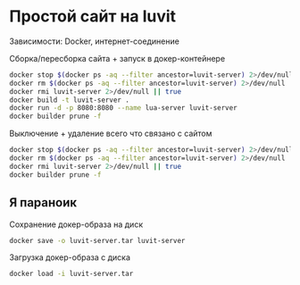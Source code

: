 # Простой сайт на luvit

Зависимости: Docker, интернет-соединение

Сборка/пересборка сайта + запуск в докер-контейнере

```bash
docker stop $(docker ps -aq --filter ancestor=luvit-server) 2>/dev/null
docker rm $(docker ps -aq --filter ancestor=luvit-server) 2>/dev/null
docker rmi luvit-server 2>/dev/null || true
docker build -t luvit-server .
docker run -d -p 8080:8080 --name lua-server luvit-server
docker builder prune -f
```

Выключение + удаление всего что связано с сайтом

```bash
docker stop $(docker ps -aq --filter ancestor=luvit-server) 2>/dev/null
docker rm $(docker ps -aq --filter ancestor=luvit-server) 2>/dev/null
docker rmi luvit-server 2>/dev/null || true
docker builder prune -f
```

## Я параноик

Сохранение докер-образа на диск

```bash
docker save -o luvit-server.tar luvit-server
```

Загрузка докер-образа с диска

```bash
docker load -i luvit-server.tar
```